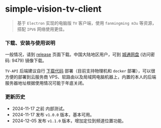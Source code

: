 # simple-vision-tv-client

>  基于 `Electron` 实现的电脑版 `TV` 客户端，使用 `fanmingming m3u` 等资源，搭配 `IPV6` 网络使用更佳。

<!--<del>内测中，需要请发送邮件加群申请。</del>-->

### 下载、安装与使用说明

一般情况，请到 [release](https://github.com/ycrao/simple-vision-tv-client/releases) 页面下载。中国大陆地区用户，可到 [城通网盘](https://url63.ctfile.com/d/60715063-64128556-8dadb4?p=9479) (访问密码: 9479) 镜像下载。

`TV-API` 后端建议自行 [下载代码](https://github.com/simple-vision/svtv-api) 部署（目前支持物理机和 `docker` 部署），可以很方便的部署到云服务商 VPS、软路由以及局域网电脑机器上，内置的本人的后端服务器地址根据使用情况可能于年底关闭。

### 更新历史

- 2024-11-17 之前 内部测试。
- 2024-11-17 发布 `v1.0.0` 版本，基本可用。
- 2024-12-05 发布 `v1.1.0` 版本，增加定位到频道位置功能。
